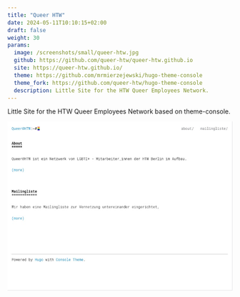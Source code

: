 ```yaml
---
title: "Queer HTW"
date: 2024-05-11T10:10:15+02:00
draft: false
weight: 30
params:
  image: /screenshots/small/queer-htw.jpg
  github: https://github.com/queer-htw/queer-htw.github.io
  site: https://queer-htw.github.io/
  theme: https://github.com/mrmierzejewski/hugo-theme-console
  theme_fork: https://github.com/queer-htw/hugo-theme-console
  description: Little Site for the HTW Queer Employees Network.
---
```

Little Site for the HTW Queer Employees Network based on theme-console.
<!--more-->
![](/screenshots/big/queer-htw.jpg)